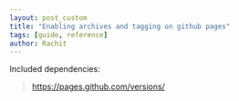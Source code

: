 ```yaml
---
layout: post_custom
title: "Enabling archives and tagging on github pages"
tags: [guide, reference]
author: Rachit 
---
```


Included dependencies:
> https://pages.github.com/versions/

